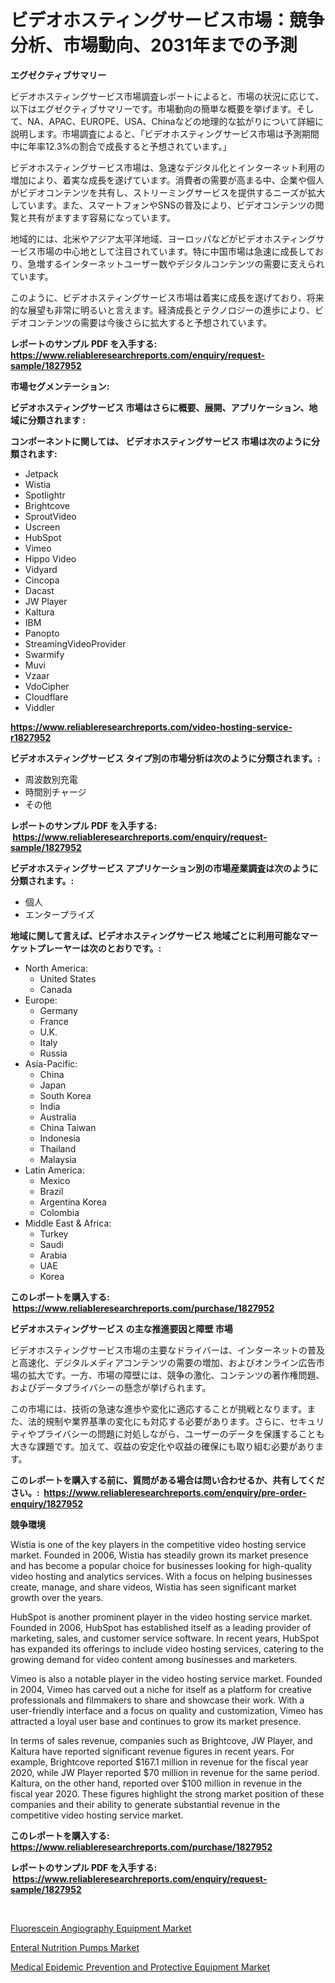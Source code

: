 <p><h1>ビデオホスティングサービス市場：競争分析、市場動向、2031年までの予測</h1></p><p><strong>エグゼクティブサマリー</strong></p>
<p><p>ビデオホスティングサービス市場調査レポートによると、市場の状況に応じて、以下はエグゼクティブサマリーです。市場動向の簡単な概要を挙げます。そして、NA、APAC、EUROPE、USA、Chinaなどの地理的な拡がりについて詳細に説明します。市場調査によると、「ビデオホスティングサービス市場は予測期間中に年率12.3%の割合で成長すると予想されています。」</p><p>ビデオホスティングサービス市場は、急速なデジタル化とインターネット利用の増加により、着実な成長を遂げています。消費者の需要が高まる中、企業や個人がビデオコンテンツを共有し、ストリーミングサービスを提供するニーズが拡大しています。また、スマートフォンやSNSの普及により、ビデオコンテンツの閲覧と共有がますます容易になっています。</p><p>地域的には、北米やアジア太平洋地域、ヨーロッパなどがビデオホスティングサービス市場の中心地として注目されています。特に中国市場は急速に成長しており、急増するインターネットユーザー数やデジタルコンテンツの需要に支えられています。</p><p>このように、ビデオホスティングサービス市場は着実に成長を遂げており、将来的な展望も非常に明るいと言えます。経済成長とテクノロジーの進歩により、ビデオコンテンツの需要は今後さらに拡大すると予想されています。</p></p>
<p><strong>レポートのサンプル PDF を入手する: <a href="https://www.reliableresearchreports.com/enquiry/request-sample/1827952">https://www.reliableresearchreports.com/enquiry/request-sample/1827952</a></strong></p>
<p><strong>市場セグメンテーション:</strong></p>
<p><strong> ビデオホスティングサービス 市場はさらに概要、展開、アプリケーション、地域に分類されます :</strong></p>
<p><strong>コンポーネントに関しては、 ビデオホスティングサービス 市場は次のように分類されます: &nbsp;</strong></p>
<p><ul><li>Jetpack</li><li>Wistia</li><li>Spotlightr</li><li>Brightcove</li><li>SproutVideo</li><li>Uscreen</li><li>HubSpot</li><li>Vimeo</li><li>Hippo Video</li><li>Vidyard</li><li>Cincopa</li><li>Dacast</li><li>JW Player</li><li>Kaltura</li><li>IBM</li><li>Panopto</li><li>StreamingVideoProvider</li><li>Swarmify</li><li>Muvi</li><li>Vzaar</li><li>VdoCipher</li><li>Cloudflare</li><li>Viddler</li></ul></p>
<p><strong><a href="https://www.reliableresearchreports.com/video-hosting-service-r1827952">https://www.reliableresearchreports.com/video-hosting-service-r1827952</a></strong></p>
<p><strong> ビデオホスティングサービス タイプ別の市場分析は次のように分類されます。:</strong></p>
<p><ul><li>周波数別充電</li><li>時間別チャージ</li><li>その他</li></ul></p>
<p><strong>レポートのサンプル PDF を入手する: &nbsp;<a href="https://www.reliableresearchreports.com/enquiry/request-sample/1827952">https://www.reliableresearchreports.com/enquiry/request-sample/1827952</a></strong></p>
<p><strong> ビデオホスティングサービス アプリケーション別の市場産業調査は次のように分類されます。:</strong></p>
<p><ul><li>個人</li><li>エンタープライズ</li></ul></p>
<p><strong>地域に関して言えば、ビデオホスティングサービス 地域ごとに利用可能なマーケットプレーヤーは次のとおりです。:</strong></p>
<p><ul>
    <li>
        North America:
        <ul>
            <li>United States</li>
            <li>Canada</li>
        </ul>
    </li>
    <li>
        Europe:
        <ul>
            <li>Germany</li>
            <li>France</li>
            <li>U.K.</li>
            <li>Italy</li>
            <li>Russia</li>
        </ul>
    </li>
    <li>
        Asia-Pacific:
        <ul>
            <li>China</li>
            <li>Japan</li>
            <li>South Korea</li>
            <li>India</li>
            <li>Australia</li>
            <li>China Taiwan</li>
            <li>Indonesia</li>
            <li>Thailand</li>
            <li>Malaysia</li>
        </ul>
    </li>
    <li>
        Latin America:
        <ul>
            <li>Mexico</li>
            <li>Brazil</li>
            <li>Argentina Korea</li>
            <li>Colombia</li>
        </ul>
    </li>
    <li>
        Middle East & Africa:
        <ul>
            <li>Turkey</li>
            <li>Saudi</li>
            <li>Arabia</li>
            <li>UAE</li>
            <li>Korea</li>
        </ul>
    </li>
    </ul></p>
<p><strong>このレポートを購入する: &nbsp;<a href="https://www.reliableresearchreports.com/purchase/1827952">https://www.reliableresearchreports.com/purchase/1827952</a></strong></p>
<p><strong>ビデオホスティングサービス の主な推進要因と障壁 市場</strong></p>
<p><p>ビデオホスティングサービス市場の主要なドライバーは、インターネットの普及と高速化、デジタルメディアコンテンツの需要の増加、およびオンライン広告市場の拡大です。一方、市場の障壁には、競争の激化、コンテンツの著作権問題、およびデータプライバシーの懸念が挙げられます。</p><p>この市場には、技術の急速な進歩や変化に適応することが挑戦となります。また、法的規制や業界基準の変化にも対応する必要があります。さらに、セキュリティやプライバシーの問題に対処しながら、ユーザーのデータを保護することも大きな課題です。加えて、収益の安定化や収益の確保にも取り組む必要があります。</p></p>
<p><strong>このレポートを購入する前に、質問がある場合は問い合わせるか、共有してください。:&nbsp; <a href="https://www.reliableresearchreports.com/enquiry/pre-order-enquiry/1827952">https://www.reliableresearchreports.com/enquiry/pre-order-enquiry/1827952</a></strong></p>
<p><strong>競争環境</strong></p>
<p><p>Wistia is one of the key players in the competitive video hosting service market. Founded in 2006, Wistia has steadily grown its market presence and has become a popular choice for businesses looking for high-quality video hosting and analytics services. With a focus on helping businesses create, manage, and share videos, Wistia has seen significant market growth over the years.</p><p>HubSpot is another prominent player in the video hosting service market. Founded in 2006, HubSpot has established itself as a leading provider of marketing, sales, and customer service software. In recent years, HubSpot has expanded its offerings to include video hosting services, catering to the growing demand for video content among businesses and marketers.</p><p>Vimeo is also a notable player in the video hosting service market. Founded in 2004, Vimeo has carved out a niche for itself as a platform for creative professionals and filmmakers to share and showcase their work. With a user-friendly interface and a focus on quality and customization, Vimeo has attracted a loyal user base and continues to grow its market presence.</p><p>In terms of sales revenue, companies such as Brightcove, JW Player, and Kaltura have reported significant revenue figures in recent years. For example, Brightcove reported $167.1 million in revenue for the fiscal year 2020, while JW Player reported $70 million in revenue for the same period. Kaltura, on the other hand, reported over $100 million in revenue in the fiscal year 2020. These figures highlight the strong market position of these companies and their ability to generate substantial revenue in the competitive video hosting service market.</p></p>
<p><strong>このレポートを購入する: &nbsp; <a href="https://www.reliableresearchreports.com/purchase/1827952">https://www.reliableresearchreports.com/purchase/1827952</a></strong></p>
<p><strong>レポートのサンプル PDF を入手する: &nbsp;<a href="https://www.reliableresearchreports.com/enquiry/request-sample/1827952">https://www.reliableresearchreports.com/enquiry/request-sample/1827952</a></strong><strong></strong></p>
<p>&nbsp;</p>
<p><p><a href="https://www.linkedin.com/pulse/analyzing-fluorescein-angiography-equipment-market-global-ec1fe?trackingId=EUfrZVJvGiFgu9eSemBIAw%3D%3D">Fluorescein Angiography Equipment Market</a></p><p><a href="https://www.linkedin.com/pulse/enteral-nutrition-pumps-market-size-cagr-trends-2024-2030-n47ae?trackingId=Y9y5N%2Bo%2Bbh23%2B6Kp0NdY0Q%3D%3D">Enteral Nutrition Pumps Market</a></p><p><a href="https://www.linkedin.com/pulse/medical-epidemic-prevention-protective-equipment-market-mxoue?trackingId=%2BxMGfOxydipu7MizszZdog%3D%3D">Medical Epidemic Prevention and Protective Equipment Market</a></p></p>